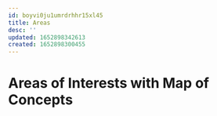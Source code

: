 ```yaml
---
id: boyvi0ju1umrdrhhr15xl45
title: Areas
desc: ''
updated: 1652898342613
created: 1652898300455
---
```


# Areas of Interests with Map of Concepts

